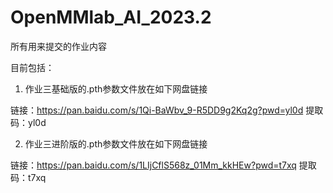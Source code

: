 # OpenMMlab_AI_2023.2

所有用来提交的作业内容

目前包括：

1. 作业三基础版的.pth参数文件放在如下网盘链接

链接：https://pan.baidu.com/s/1Qi-BaWbv_9-R5DD9g2Kq2g?pwd=yl0d 
提取码：yl0d 

2. 作业三进阶版的.pth参数文件放在如下网盘链接

链接：https://pan.baidu.com/s/1LIjCflS568z_01Mm_kkHEw?pwd=t7xq 
提取码：t7xq 
